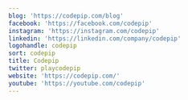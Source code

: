 ```yaml
---
blog: 'https://codepip.com/blog'
facebook: 'https://facebook.com/codepip'
instagram: 'https://instagram.com/codepip'
linkedin: 'https://linkedin.com/company/codepip'
logohandle: codepip
sort: codepip
title: Codepip
twitter: playcodepip
website: 'https://codepip.com/'
youtube: 'https://youtube.com/codepip'
---
```


